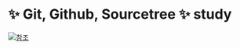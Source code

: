 :sparkles: Git, Github, Sourcetree :sparkles: study
===
[![참조](https://img.shields.io/badge/ref_▶-https://opentutorials.org/course/1492-ff69b4.svg)](https://opentutorials.org/course/1492)
